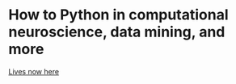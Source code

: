 # How to Python in computational neuroscience, data mining, and more 
[Lives now here](https://mscneuro.neuro.uni-bremen.de/index.php/Python_Tutorial)

  

















